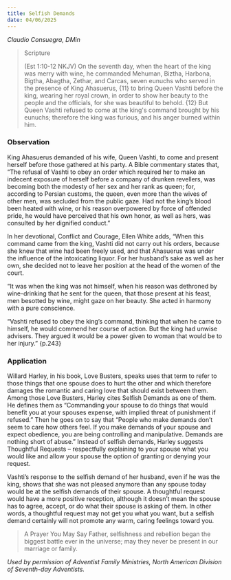 ```yaml
---
title: Selfish Demands
date: 04/06/2025
---
```


_Claudio Consuegra, DMin_

> <p>Scripture</p>
> (Est 1:10-12 NKJV) On the seventh day, when the heart of the king was merry with wine, he commanded Mehuman, Biztha, Harbona, Bigtha, Abagtha, Zethar, and Carcas, seven eunuchs who served in the presence of King Ahasuerus, {11} to bring Queen Vashti before the king, wearing her royal crown, in order to show her beauty to the people and the officials, for she was beautiful to behold. {12} But Queen Vashti refused to come at the king's command brought by his eunuchs; therefore the king was furious, and his anger burned within him.

### Observation

King Ahasuerus demanded of his wife, Queen Vashti, to come and present herself before those gathered at his party. A Bible commentary states that, “The refusal of Vashti to obey an order which required her to make an indecent exposure of herself before a company of drunken revellers, was becoming both the modesty of her sex and her rank as queen; for, according to Persian customs, the queen, even more than the wives of other men, was secluded from the public gaze. Had not the king’s blood been heated with wine, or his reason overpowered by force of offended pride, he would have perceived that his own honor, as well as hers, was consulted by her dignified conduct.”

In her devotional, Conflict and Courage, Ellen White adds, “When this command came from the king, Vashti did not carry out his orders, because she knew that wine had been freely used, and that Ahasuerus was under the influence of the intoxicating liquor. For her husband’s sake as well as her own, she decided not to leave her position at the head of the women of the court.

“It was when the king was not himself, when his reason was dethroned by wine-drinking that he sent for the queen, that those present at his feast, men besotted by wine, might gaze on her beauty. She acted in harmony with a pure conscience.

“Vashti refused to obey the king’s command, thinking that when he came to himself, he would commend her course of action. But the king had unwise advisers. They argued it would be a power given to woman that would be to her injury.” {p.243}

### Application

Willard Harley, in his book, Love Busters, speaks uses that term to refer to those things that one spouse does to hurt the other and which therefore damages the romantic and caring love that should exist between them. Among those Love Busters, Harley cites Selfish Demands as one of them. He defines them as “Commanding your spouse to do things that would benefit you at your spouses expense, with implied threat of punishment if refused.” Then he goes on to say that “People who make demands don’t seem to care how others feel. If you make demands of your spouse and expect obedience, you are being controlling and manipulative. Demands are nothing short of abuse.” Instead of selfish demands, Harley suggests Thoughtful Requests – respectfully explaining to your spouse what you would like and allow your spouse the option of granting or denying your request.

Vashti’s response to the selfish demand of her husband, even if he was the king, shows that she was not pleased anymore than any spouse today would be at the selfish demands of their spouse. A thoughtful request would have a more positive reception, although it doesn’t mean the spouse has to agree, accept, or do what their spouse is asking of them. In other words, a thoughtful request may not get you what you want, but a selfish demand certainly will not promote any warm, caring feelings toward you.

> <callout>A Prayer You May Say</callout>
> Father, selfishness and rebellion began the biggest battle ever in the universe; may they never be present in our marriage or family.

_Used by permission of Adventist Family Ministries, North American Division of Seventh-day Adventists._